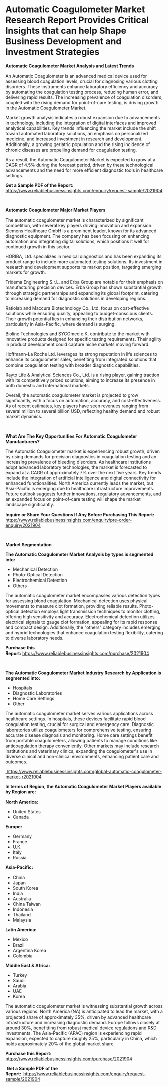 <p><h1>Automatic Coagulometer Market Research Report Provides Critical Insights that can help Shape Business Development and Investment Strategies</h1></p><p><strong>Automatic Coagulometer Market Analysis and Latest Trends</strong></p>
<p><p>An Automatic Coagulometer is an advanced medical device used for assessing blood coagulation levels, crucial for diagnosing various clotting disorders. These instruments enhance laboratory efficiency and accuracy by automating the coagulation testing process, reducing human error, and delivering rapid results. The increasing prevalence of coagulation disorders, coupled with the rising demand for point-of-care testing, is driving growth in the Automatic Coagulometer Market.</p><p>Market growth analysis indicates a robust expansion due to advancements in technology, including the integration of digital interfaces and improved analytical capabilities. Key trends influencing the market include the shift toward automated laboratory solutions, an emphasis on personalized medicine, and increased investment in research and development. Additionally, a growing geriatric population and the rising incidence of chronic diseases are propelling demand for coagulation testing. </p><p>As a result, the Automatic Coagulometer Market is expected to grow at a CAGR of 4.5% during the forecast period, driven by these technological advancements and the need for more efficient diagnostic tools in healthcare settings.</p></p>
<p><strong>Get a Sample PDF of the Report:&nbsp;</strong> <a href="https://www.reliablebusinessinsights.com/enquiry/request-sample/2021904?utm_campaign=3681&utm_medium=2&utm_source=Github&utm_content=ia&utm_term=16042025&utm_id=automatic-coagulometer">https://www.reliablebusinessinsights.com/enquiry/request-sample/2021904</a></p>
<p>&nbsp;</p>
<p><strong>Automatic Coagulometer Major Market Players</strong></p>
<p><p>The automatic coagulometer market is characterized by significant competition, with several key players driving innovation and expansion. Siemens Healthcare GmbH is a prominent leader, known for its advanced diagnostic equipment. The company has been focusing on enhancing automation and integrating digital solutions, which positions it well for continued growth in this sector.</p><p>HORIBA, Ltd. specializes in medical diagnostics and has been expanding its product range to include more automated testing solutions. Its investment in research and development supports its market position, targeting emerging markets for growth.</p><p>Tridema Engineering S.r.L. and Erba Group are notable for their emphasis on manufacturing precision devices. Erba Group has shown substantial growth through strategic partnerships and expanding its global footprint, catering to increasing demand for diagnostic solutions in developing regions.</p><p>Ratiolab and Maccura Biotechnology Co., Ltd. focus on cost-effective solutions while ensuring quality, appealing to budget-conscious clients. Their growth potential lies in enhancing their distribution networks, particularly in Asia-Pacific, where demand is surging.</p><p>Bioline Technologies and SYCOmed e.K. contribute to the market with innovative products designed for specific testing requirements. Their agility in product development could capture niche markets moving forward.</p><p>Hoffmann-La Roche Ltd. leverages its strong reputation in life sciences to enhance its coagulometer sales, benefiting from integrated solutions that combine coagulation testing with broader diagnostic capabilities.</p><p>Rayto Life & Analytical Sciences Co., Ltd. is a rising player, gaining traction with its competitively priced solutions, aiming to increase its presence in both domestic and international markets.</p><p>Overall, the automatic coagulometer market is projected to grow significantly, with a focus on automation, accuracy, and cost-effectiveness. As of recent estimates, key players have seen revenues ranging from several million to several billion USD, reflecting healthy demand and robust market dynamics.</p></p>
<p>&nbsp;</p>
<p><strong>What Are The Key Opportunities For Automatic Coagulometer Manufacturers?</strong></p>
<p><p>The Automatic Coagulometer market is experiencing robust growth, driven by rising demands for precision diagnostics in coagulation testing and an increasing prevalence of bleeding disorders. As healthcare institutions adopt advanced laboratory technologies, the market is forecasted to expand at a CAGR of approximately 7% over the next five years. Key trends include the integration of artificial intelligence and digital connectivity for enhanced functionalities. North America currently leads the market, but Asia-Pacific is emerging due to healthcare infrastructure improvements. Future outlook suggests further innovations, regulatory advancements, and an expanded focus on point-of-care testing will shape the market landscape significantly.</p></p>
<p><strong>Inquire or Share Your Questions If Any Before Purchasing This Report:</strong> <a href="https://www.reliablebusinessinsights.com/enquiry/pre-order-enquiry/2021904?utm_campaign=3681&utm_medium=2&utm_source=Github&utm_content=ia&utm_term=16042025&utm_id=automatic-coagulometer">https://www.reliablebusinessinsights.com/enquiry/pre-order-enquiry/2021904</a></p>
<p>&nbsp;</p>
<p><strong>Market Segmentation</strong></p>
<p><strong>The Automatic Coagulometer Market Analysis by types is segmented into:</strong></p>
<p><ul><li>Mechanical Detection</li><li>Photo-Optical Detection</li><li>Electrochemical Detection</li><li>Others</li></ul></p>
<p><p>The automatic coagulometer market encompasses various detection types for assessing blood coagulation. Mechanical detection uses physical movements to measure clot formation, providing reliable results. Photo-optical detection employs light transmission techniques to monitor clotting, offering high sensitivity and accuracy. Electrochemical detection utilizes electrical signals to gauge clot formation, appealing for its rapid response and compact design. Additionally, the "others" category includes emerging and hybrid technologies that enhance coagulation testing flexibility, catering to diverse laboratory needs.</p></p>
<p><strong>Purchase this Report:&nbsp;</strong><a href="https://www.reliablebusinessinsights.com/purchase/2021904?utm_campaign=3681&utm_medium=2&utm_source=Github&utm_content=ia&utm_term=16042025&utm_id=automatic-coagulometer">https://www.reliablebusinessinsights.com/purchase/2021904</a></p>
<p>&nbsp;</p>
<p><strong>The Automatic Coagulometer Market Industry Research by Application is segmented into:</strong></p>
<p><ul><li>Hospitals</li><li>Diagnostic Laboratories</li><li>Home Care Settings</li><li>Other</li></ul></p>
<p><p>The automatic coagulometer market serves various applications across healthcare settings. In hospitals, these devices facilitate rapid blood coagulation testing, crucial for surgical and emergency care. Diagnostic laboratories utilize coagulometers for comprehensive testing, ensuring accurate disease diagnosis and monitoring. Home care settings benefit from portable coagulometers, allowing patients to manage conditions like anticoagulation therapy conveniently. Other markets may include research institutions and veterinary clinics, expanding the coagulometer's use in diverse clinical and non-clinical environments, enhancing patient care and outcomes.</p></p>
<p><a href="https://www.reliablebusinessinsights.com/global-automatic-coagulometer-market-r2021904?utm_campaign=3681&utm_medium=2&utm_source=Github&utm_content=ia&utm_term=16042025&utm_id=automatic-coagulometer">&nbsp;https://www.reliablebusinessinsights.com/global-automatic-coagulometer-market-r2021904</a></p>
<p><strong>In terms of Region, the Automatic Coagulometer Market Players available by Region are:</strong></p>
<p>
    <p> <strong> North America: </strong>
        <ul>
            <li>United States</li>
            <li>Canada</li>
        </ul>
        </p> 
    <p> <strong> Europe: </strong>
        <ul>
            <li>Germany</li>
            <li>France</li>
            <li>U.K.</li>
            <li>Italy</li>
            <li>Russia</li>
        </ul>
        </p> 
    <p> <strong> Asia-Pacific: </strong>
        <ul>
            <li>China</li>
            <li>Japan</li>
            <li>South Korea</li>
            <li>India</li>
            <li>Australia</li>
            <li>China Taiwan</li>
            <li>Indonesia</li>
            <li>Thailand</li>
            <li>Malaysia</li>
        </ul>
        </p> 
    <p> <strong> Latin America: </strong>
        <ul>
            <li>Mexico</li>
            <li>Brazil</li>
            <li>Argentina Korea</li>
            <li>Colombia</li>
        </ul>
        </p> 
    <p> <strong> Middle East & Africa: </strong>
        <ul>
            <li>Turkey</li>
            <li>Saudi</li>
            <li>Arabia</li>
            <li>UAE</li>
            <li>Korea</li>
        </ul>
    </p>
    </p>
<p><p>The automatic coagulometer market is witnessing substantial growth across various regions. North America (NA) is anticipated to lead the market, with a projected share of approximately 35%, driven by advanced healthcare infrastructure and increasing diagnostic demand. Europe follows closely at around 30%, benefitting from robust medical device regulations and R&D investments. The Asia-Pacific (APAC) region is experiencing rapid expansion, expected to capture roughly 25%, particularly in China, which holds approximately 20% of the global market share.</p></p>
<p><strong>Purchase this Report: </strong><a href="https://www.reliablebusinessinsights.com/purchase/2021904?utm_campaign=3681&utm_medium=2&utm_source=Github&utm_content=ia&utm_term=16042025&utm_id=automatic-coagulometer">https://www.reliablebusinessinsights.com/purchase/2021904</a></p>
<p>&nbsp;<strong>Get a Sample PDF of the Report:&nbsp;&nbsp;</strong><a href="https://www.reliablebusinessinsights.com/enquiry/request-sample/2021904?utm_campaign=3681&utm_medium=2&utm_source=Github&utm_content=ia&utm_term=16042025&utm_id=automatic-coagulometer">https://www.reliablebusinessinsights.com/enquiry/request-sample/2021904</a></p>
<p><strong></strong></p>
<p><p></p><p></p><p></p></p>